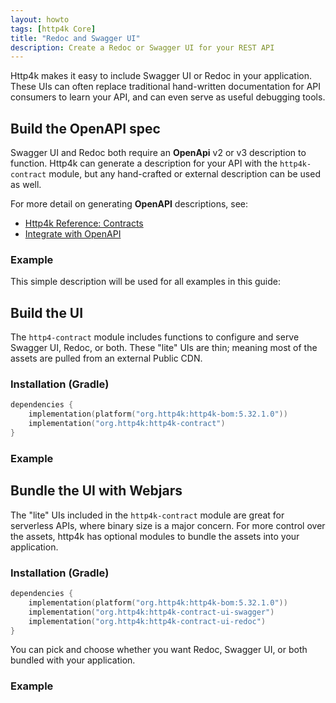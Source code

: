```yaml
---
layout: howto
tags: [http4k Core]
title: "Redoc and Swagger UI"
description: Create a Redoc or Swagger UI for your REST API
---
```

Http4k makes it easy to include Swagger UI or Redoc in your application.
These UIs can often replace traditional hand-written documentation for API consumers to learn your API,
and can even serve as useful debugging tools.

## Build the OpenAPI spec

Swagger UI and Redoc both require an **OpenApi** v2 or v3 description to function.
Http4k can generate a description for your API with the `http4k-contract` module,
but any hand-crafted or external description can be used as well.

For more detail on generating **OpenAPI** descriptions, see:

- [Http4k Reference: Contracts](/guide/reference/contracts)
- [Integrate with OpenAPI](/guide/howto/integrate_with_openapi)

### Example [<img class="octocat"/>](https://github.com/http4k/http4k/blob/master/src/docs/guide/howto/create_a_swagger_ui/exampleContract.kt)

This simple description will be used for all examples in this guide:

<script src="https://gist-it.appspot.com/https://github.com/http4k/http4k/blob/master/src/docs/guide/howto/create_a_swagger_ui/exampleContract.kt"></script>

## Build the UI

The `http4-contract` module includes functions to configure and serve Swagger UI, Redoc, or both.
These "lite" UIs are thin; meaning most of the assets are pulled from an external Public CDN.

### Installation (Gradle)

```kotlin
dependencies {
    implementation(platform("org.http4k:http4k-bom:5.32.1.0"))
    implementation("org.http4k:http4k-contract")
}
```

### Example [<img class="octocat"/>](https://github.com/http4k/http4k/blob/master/src/docs/guide/howto/create_a_swagger_ui/exampleLite.kt)

<script src="https://gist-it.appspot.com/https://github.com/http4k/http4k/blob/master/src/docs/guide/howto/create_a_swagger_ui/exampleLite.kt"></script>

## Bundle the UI with Webjars

The "lite" UIs included in the `http4k-contract` module are great for serverless APIs, where binary size is a major concern.
For more control over the assets, http4k has optional modules to bundle the assets into your application.

### Installation (Gradle)

```kotlin
dependencies {
    implementation(platform("org.http4k:http4k-bom:5.32.1.0"))
    implementation("org.http4k:http4k-contract-ui-swagger")
    implementation("org.http4k:http4k-contract-ui-redoc")
}
```

You can pick and choose whether you want Redoc, Swagger UI, or both bundled with your application.

### Example [<img class="octocat"/>](https://github.com/http4k/http4k/blob/master/src/docs/guide/howto/create_a_swagger_ui/exampleWebjar.kt)

<script src="https://gist-it.appspot.com/https://github.com/http4k/http4k/blob/master/src/docs/guide/howto/create_a_swagger_ui/exampleWebjar.kt"></script>
